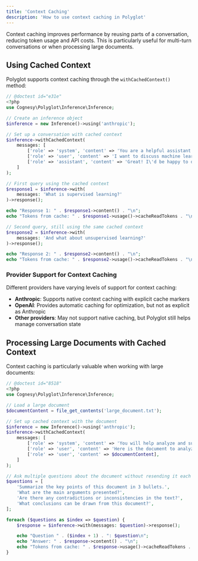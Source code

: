 ```yaml
---
title: 'Context Caching'
description: 'How to use context caching in Polyglot'
---
```


Context caching improves performance by reusing parts of a conversation, reducing token usage and API costs. This is particularly useful for multi-turn conversations or when processing large documents.


## Using Cached Context

Polyglot supports context caching through the `withCachedContext()` method:

```php
// @doctest id="e31e"
<?php
use Cognesy\Polyglot\Inference\Inference;

// Create an inference object
$inference = new Inference()->using('anthropic');

// Set up a conversation with cached context
$inference->withCachedContext(
    messages: [
        ['role' => 'system', 'content' => 'You are a helpful assistant who provides concise answers.'],
        ['role' => 'user', 'content' => 'I want to discuss machine learning concepts.'],
        ['role' => 'assistant', 'content' => 'Great! I\'d be happy to discuss machine learning concepts with you. What specific aspect would you like to explore?'],
    ]
);

// First query using the cached context
$response1 = $inference->with(
    messages: 'What is supervised learning?'
)->response();

echo "Response 1: " . $response1->content() . "\n";
echo "Tokens from cache: " . $response1->usage()->cacheReadTokens . "\n\n";

// Second query, still using the same cached context
$response2 = $inference->with(
    messages: 'And what about unsupervised learning?'
)->response();

echo "Response 2: " . $response2->content() . "\n";
echo "Tokens from cache: " . $response2->usage()->cacheReadTokens . "\n";
```

### Provider Support for Context Caching

Different providers have varying levels of support for context caching:

- **Anthropic**: Supports native context caching with explicit cache markers
- **OpenAI**: Provides automatic caching for optimization, but not as explicit as Anthropic
- **Other providers**: May not support native caching, but Polyglot still helps manage conversation state



## Processing Large Documents with Cached Context

Context caching is particularly valuable when working with large documents:

```php
// @doctest id="8518"
<?php
use Cognesy\Polyglot\Inference\Inference;

// Load a large document
$documentContent = file_get_contents('large_document.txt');

// Set up cached context with the document
$inference = new Inference()->using('anthropic');
$inference->withCachedContext(
    messages: [
        ['role' => 'system', 'content' => 'You will help analyze and summarize documents.'],
        ['role' => 'user', 'content' => 'Here is the document to analyze:'],
        ['role' => 'user', 'content' => $documentContent],
    ]
);

// Ask multiple questions about the document without resending it each time
$questions = [
    'Summarize the key points of this document in 3 bullets.',
    'What are the main arguments presented?',
    'Are there any contradictions or inconsistencies in the text?',
    'What conclusions can be drawn from this document?',
];

foreach ($questions as $index => $question) {
    $response = $inference->with(messages: $question)->response();

    echo "Question " . ($index + 1) . ": $question\n";
    echo "Answer: " . $response->content() . "\n";
    echo "Tokens from cache: " . $response->usage()->cacheReadTokens . "\n\n";
}
```
